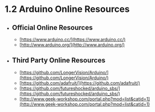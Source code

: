 # 1.2 Arduino Online Resources

* ## Official Online Resources
    * [https://www.arduino.cc/](https://www.arduino.cc/)
    * [http://www.arduino.org/](http://www.arduino.org/)
* ## Third Party Online Resources
    * [https://github.com/LongerVision/Arduino/](https://github.com/LongerVision/Arduino/)
    * [https://github.com/adafruit/](https://github.com/adafruit/)
    * [https://github.com/futureshocked/arduino_sbs/](https://github.com/futureshocked/arduino_sbs/)
    * [http://www.geek-workshop.com/portal.php?mod=list&catid=1](http://www.geek-workshop.com/portal.php?mod=list&catid=1)
